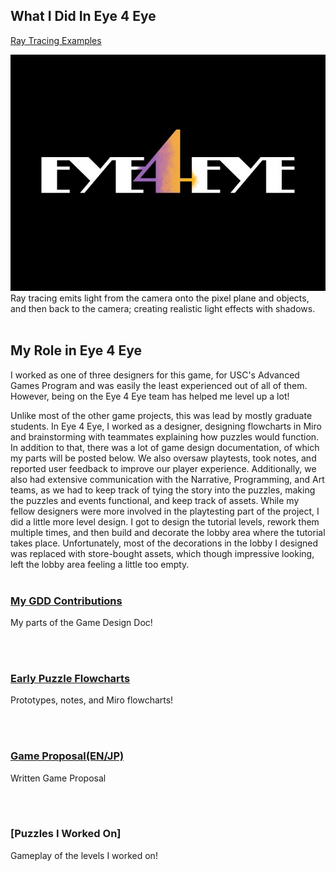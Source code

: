 ## What I Did In Eye 4 Eye

[Ray Tracing Examples](https://chen221.github.io/JustinsPortfolio/raytracing)

<img src="images/e4et.jpg?raw=true"/>
Ray tracing emits light from the camera onto the pixel plane and objects, and then back to the camera; creating realistic light effects with shadows.
<br><br>

## My Role in Eye 4 Eye
I worked as one of three designers for this game, for USC's Advanced Games Program and was easily the least experienced out of all of them. However, being on the Eye 4 Eye team has helped me level up a lot! 

Unlike most of the other game projects, this was lead by mostly graduate students. In Eye 4 Eye, I worked as a designer, designing flowcharts in Miro and brainstorming with teammates explaining how puzzles would function. In addition to that, there was a lot of game design documentation, of which my parts will be posted below. We also oversaw playtests, took notes, and reported user feedback to improve our player experience. Additionally, we also had extensive communication with the Narrative, Programming, and Art teams, as we had to keep track of tying the story into the puzzles, making the puzzles and events functional, and keep track of assets. While my fellow designers were more involved in the playtesting part of the project, I did a little more level design. I got to design the tutorial levels, rework them multiple times, and then build and decorate the lobby area where the tutorial takes place. Unfortunately, most of the decorations in the lobby I designed was replaced with store-bought assets, which though impressive looking, left the lobby area feeling a little too empty. 
<br><br>


### [My GDD Contributions](https://docs.google.com/document/d/1ecyBVIWfkgV1AKrG0550k0Z1bGrOSP403RGXkSpz65o/edit?usp=sharing)                                                             
My parts of the Game Design Doc!

<br><br>
### [Early Puzzle Flowcharts](https://docs.google.com/document/d/1gyw52noD24ba3tj7nIajv7xhMMzWDQZKb-nx6drDJGI/edit?usp=sharing)
Prototypes, notes, and Miro flowcharts!

<br><br>
### [Game Proposal(EN/JP)](https://docs.google.com/document/d/1XtFJsMvrfRRo4_y55gYdF1B6dUNXLrut3AkeFaW8idY/edit?usp=sharing)                                                       
Written Game Proposal 

<br><br>    
### [Puzzles I Worked On]
Gameplay of the levels I worked on!
